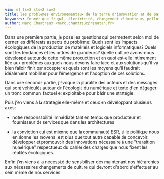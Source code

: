 ```yaml
---
vim: et ts=2 sts=2 sw=2
title: les problèmes environementaux de la terre d'innovation et de partage (résumé)
keywords: [numérique frugal, électricité, changement climatique, pollution numérique, sobriété numérique]
author: Marc Chantreux <marc.chantreux@renater.fr>
---
```


Dans une première partie, je pose les questions qui permettent selon moi
de cerner les différents aspects du problème: Quels sont les impacts
écologiques de la production de matériels et logiciels informatiques? Quels
sont les tendances et les ordres de grandeurs? Quelle culture avons-nous
développé autour de cette même production et en quoi est-elle intimement liée
aux problèmes auxquels nous devons faire face et aux solutions qu'il va bien
falloir finir par accepter et quels sont les moyens qu'il faudrait idéalement
mobiliser pour l'émergence et l'adoption de ces solutions.

Dans une seconde partie, j'évoque la pluralité des acteurs et des messages qui
sont véhiculés autour de l'écologie du numérique et tente d'en dégager un tronc
commun, factuel et exploitable pour bâtir une stratégie.

Puis j'en viens à la stratégie elle-même et ceux en développant plusieurs axes:

  * notre responsabilité immédiate tant en temps que producteur et fournisseur de services
    que dans les architectures

  * la conviction qui est mienne que la communauté ESR, si le politique nous en
    donne les moyens, est plus que tout autre capable de concevoir, développer et
    promouvoir des innovations nécessaire à une "transition numérique"
    respectueux du cahier des charges que nous fixent les réalités écologiques.

Enfin j'en viens à la nécessité de sensibiliser des maintenant nos hiérarchies
aux nécessaires changements de culture qui devront d'abord s'effectuer au sein
même de nos services.


